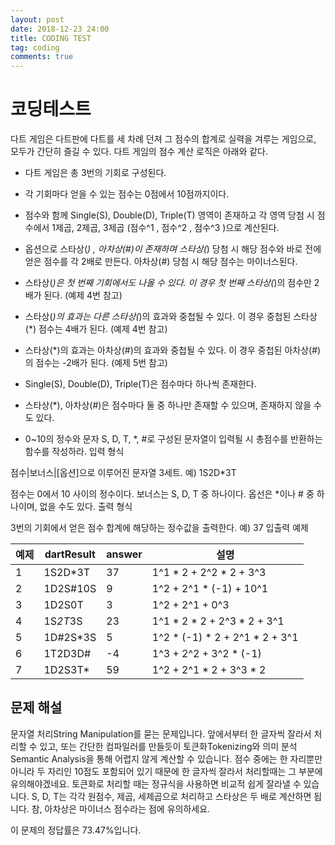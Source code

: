 ```yaml
---
layout: post
date: 2018-12-23 24:00
title: CODING TEST
tag: coding
comments: true
---
```


# 코딩테스트

다트 게임은 다트판에 다트를 세 차례 던져 그 점수의 합계로 실력을 겨루는 게임으로, 모두가 간단히 즐길 수 있다.
다트 게임의 점수 계산 로직은 아래와 같다.

- 다트 게임은 총 3번의 기회로 구성된다.
- 각 기회마다 얻을 수 있는 점수는 0점에서 10점까지이다.
- 점수와 함께 Single(S), Double(D), Triple(T) 영역이 존재하고 각 영역 당첨 시 점수에서 1제곱, 2제곱, 3제곱 (점수^1 , 점수^2 , 점수^3 )으로 계산된다.
- 옵션으로 스타상(*) , 아차상(#)이 존재하며 스타상(*) 당첨 시 해당 점수와 바로 전에 얻은 점수를 각 2배로 만든다. 아차상(#) 당첨 시 해당 점수는 마이너스된다.

- 스타상(*)은 첫 번째 기회에서도 나올 수 있다. 이 경우 첫 번째 스타상(*)의 점수만 2배가 된다. (예제 4번 참고)
- 스타상(*)의 효과는 다른 스타상(*)의 효과와 중첩될 수 있다. 이 경우 중첩된 스타상(*) 점수는 4배가 된다. (예제 4번 참고)
- 스타상(*)의 효과는 아차상(#)의 효과와 중첩될 수 있다. 이 경우 중첩된 아차상(#)의 점수는 -2배가 된다. (예제 5번 참고)
- Single(S), Double(D), Triple(T)은 점수마다 하나씩 존재한다.
- 스타상(*), 아차상(#)은 점수마다 둘 중 하나만 존재할 수 있으며, 존재하지 않을 수도 있다.
- 0~10의 정수와 문자 S, D, T, *, #로 구성된 문자열이 입력될 시 총점수를 반환하는 함수를 작성하라.
입력 형식

점수|보너스|[옵션]으로 이루어진 문자열 3세트.
예) 1S2D*3T

점수는 0에서 10 사이의 정수이다.
보너스는 S, D, T 중 하나이다.
옵선은 *이나 # 중 하나이며, 없을 수도 있다.
출력 형식

3번의 기회에서 얻은 점수 합계에 해당하는 정수값을 출력한다.
예) 37
입출력 예제

예제	| dartResult	| answer	| 설명
-- | --|--|--
1	| 1S2D*3T	| 37	| 1^1 * 2 + 2^2 * 2 + 3^3
2	| 1D2S#10S	| 9	| 1^2 + 2^1 * (-1) + 10^1
3	| 1D2S0T	| 3	| 1^2 + 2^1 + 0^3
4	| 1S*2T*3S	| 23	| 1^1 * 2 * 2 + 2^3 * 2 + 3^1
5	| 1D#2S*3S	| 5	| 1^2 * (-1) * 2 + 2^1 * 2 + 3^1
6	| 1T2D3D#	| -4	| 1^3 + 2^2 + 3^2 * (-1)
7	| 1D2S3T*	| 59	| 1^2 + 2^1 * 2 + 3^3 * 2

## 문제 해설

문자열 처리String Manipulation를 묻는 문제입니다. 
앞에서부터 한 글자씩 잘라서 처리할 수 있고, 또는 간단한 컴파일러를 만들듯이 토큰화Tokenizing와 의미 분석Semantic Analysis을 통해 어렵지 않게 계산할 수 있습니다.
점수 중에는 한 자리뿐만 아니라 두 자리인 10점도 포함되어 있기 때문에 한 글자씩 잘라서 처리할때는 그 부분에 유의해야겠네요. 토큰화로 처리할 때는 정규식을 사용하면 비교적 쉽게 잘라낼 수 있습니다. S, D, T는 각각 원점수, 제곱, 세제곱으로 처리하고 스타상은 두 배로 계산하면 됩니다. 참, 아차상은 마이너스 점수라는 점에 유의하세요.

이 문제의 정답률은 73.47%입니다.

